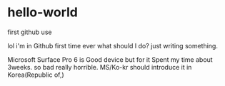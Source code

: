 # hello-world
first github use

lol i'm in Github first time ever
what should I do? just writing something.

Microsoft Surface Pro 6 is Good device
but for it Spent my time about 3weeks. so bad really horrible.
MS/Ko-kr should introduce it in Korea(Republic of,) 
